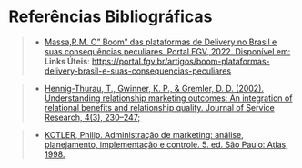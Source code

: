 # Referências Bibliográficas

> - [Massa,R.M. O” Boom” das plataformas de Delivery no Brasil e suas consequências peculiares. Portal FGV, 2022. Disponível em:]()
> **Links Úteis**: https://portal.fgv.br/artigos/boom-plataformas-delivery-brasil-e-suas-consequencias-peculiares

> - [Hennig-Thurau, T., Gwinner, K. P., & Gremler, D. D. (2002). Understanding relationship marketing outcomes: An integration of relational benefits and relationship quality. Journal of Service Research, 4(3), 230–247;]()

> - [KOTLER, Philip. Administração de marketing: análise, planejamento, implementação e controle. 5. ed. São Paulo: Atlas, 1998.]()
